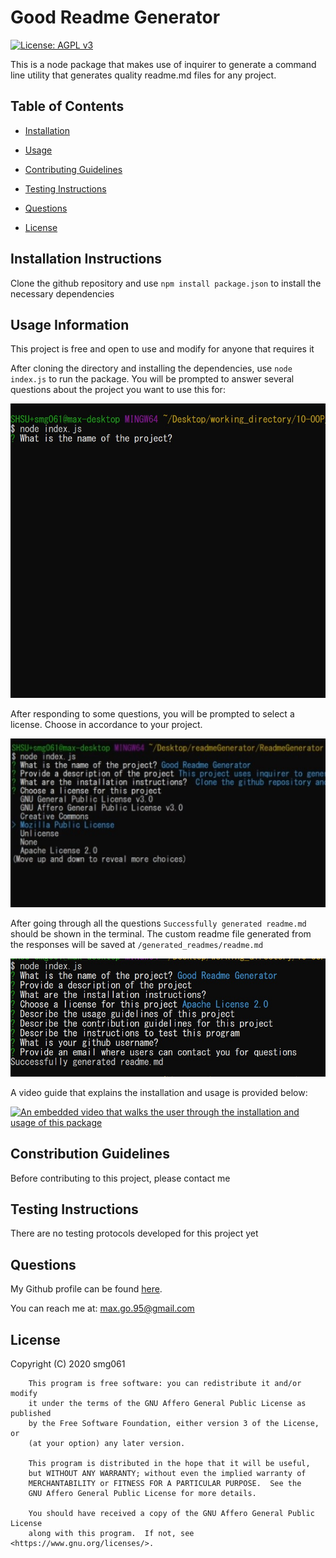 # Good Readme Generator

[![License: AGPL v3](https://img.shields.io/badge/License-AGPL%20v3-blue.svg)](https://www.gnu.org/licenses/agpl-3.0)

This is a node package that makes use of inquirer to generate a command line utility that generates quality readme.md files for any project. 

## Table of Contents

* [Installation](#installation)

* [Usage](#usage)


* [Contributing Guidelines](#contributing)

* [Testing Instructions](#tests)

* [Questions](#questions)

* [License](#license)




## Installation Instructions <a name="installation"></a>


Clone the github repository and use ```npm install package.json``` to install the necessary dependencies

## Usage Information <a name="usage"></a>


This project is free and open to use and modify for anyone that requires it

After cloning the directory and installing the dependencies, use  ```node index.js```  to run the package. 
You will be prompted to answer several questions about the project you want to use this for:

![img](https://github.com/smg061/ReadmeGenerator/blob/main/img/readmegeninit.jpg?raw=true)

After responding to some questions, you will be prompted to select a license. Choose in accordance to your project.

![img](https://github.com/smg061/ReadmeGenerator/blob/main/img/readmegenlicense.jpg?raw=true)

After going through all the questions ```Successfully generated readme.md```  should be shown in the terminal. The custom readme file generated from the responses will be saved at ```/generated_readmes/readme.md```

![img](https://github.com/smg061/ReadmeGenerator/blob/main/img/readmegen_alldone.jpg?raw=true)

A video guide that explains the installation and usage is provided below:

[![An embedded video that walks the user through the installation and usage of this package](http://img.youtube.com/vi/DhZHQYmI3Dk/0.jpg)](http://www.youtube.com/watch?v=DhZHQYmI3Dk "ReadMe Generator walkthrough")

## Constribution Guidelines <a name="contributing"></a>


Before contributing to this project, please contact me

## Testing Instructions <a name="tests"></a>


There are no testing protocols developed for this project yet
## Questions <a name="questions"></a>


My Github profile can be found [here](https://github.com/smg061). 


You can reach me at: max.go.95@gmail.com
## License <a name="license"></a>


 Copyright (C) 2020  smg061

        This program is free software: you can redistribute it and/or modify
        it under the terms of the GNU Affero General Public License as published
        by the Free Software Foundation, either version 3 of the License, or
        (at your option) any later version.
    
        This program is distributed in the hope that it will be useful,
        but WITHOUT ANY WARRANTY; without even the implied warranty of
        MERCHANTABILITY or FITNESS FOR A PARTICULAR PURPOSE.  See the
        GNU Affero General Public License for more details.
    
        You should have received a copy of the GNU Affero General Public License
        along with this program.  If not, see <https://www.gnu.org/licenses/>.
